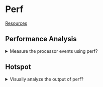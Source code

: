 # Perf
[Resources](README.md)

## Performance Analysis

<details>
<summary>Measure the processor events using perf?</summary>

> ```sh
> perf record -o /tmp/perf.data --call-graph dwarf --event instructions,cpu-cycles,cache-misses,branches,branch-misses --aio --sample-cpu <exec>
> ``````
>
> ---
> **Resources**
> - https://www.youtube.com - https://www.youtube.com/watch?v=Uw7FF5MLxZE
> ---
> **References**
> ---
</details>

## Hotspot

<details>
<summary>Visually analyze the output of perf?</summary>

> ```sh
> sudo hotspot
> ``````
>
> ---
> **Resources**
> - https://www.youtube.com - https://www.youtube.com/watch?v=Uw7FF5MLxZE
>
> ---
> **References**
> ---
</details>
